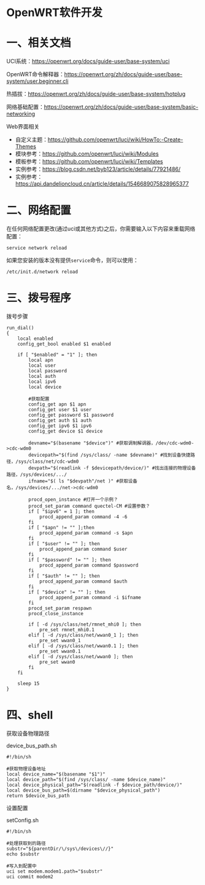 # OpenWRT软件开发

# 一、相关文档

UCI系统：https://openwrt.org/docs/guide-user/base-system/uci

OpenWRT命令解释器：https://openwrt.org/zh/docs/guide-user/base-system/user.beginner.cli

热插拔：https://openwrt.org/zh/docs/guide-user/base-system/hotplug

网络基础配置：https://openwrt.org/zh/docs/guide-user/base-system/basic-networking

Web界面相关

- 自定义主题：https://github.com/openwrt/luci/wiki/HowTo:-Create-Themes
- 模块参考：https://github.com/openwrt/luci/wiki/Modules
- 模板参考：https://github.com/openwrt/luci/wiki/Templates
- 实例参考：https://blog.csdn.net/byb123/article/details/77921486/
- 实例参考：https://api.dandelioncloud.cn/article/details/1546689075828965377

# 二、网络配置

在任何网络配置更改(通过uci或其他方式)之后，你需要输入以下内容来重载网络配置：

```shell
service network reload
```

如果您安装的版本没有提供`service`命令，则可以使用：

```shell
/etc/init.d/network reload
```

# 三、拨号程序

拨号步骤

```shell
run_dial()
{
	local enabled
	config_get_bool enabled $1 enabled

	if [ "$enabled" = "1" ]; then
		local apn
		local user
		local password
		local auth
		local ipv6
		local device

		#获取配置
		config_get apn $1 apn
		config_get user $1 user
		config_get password $1 password
		config_get auth $1 auth
		config_get ipv6 $1 ipv6
		config_get device $1 device

		devname="$(basename "$device")" #获取调制解调器，/dev/cdc-wdm0->cdc-wdm0
		devicepath="$(find /sys/class/ -name $devname)" #找到设备快捷路径，/sys/class/net/cdc-wdm0
		devpath="$(readlink -f $devicepath/device/)" #找出连接的物理设备路径，/sys/devices/.../
		ifname="$( ls "$devpath"/net )" #获取设备名，/sys/devices/.../net->cdc-wdm0

		procd_open_instance #打开一个示例？
		procd_set_param command quectel-CM #设置参数？
		if [ "$ipv6" = 1 ]; then
			procd_append_param command -4 -6
		fi
		if [ "$apn" != "" ];then
			procd_append_param command -s $apn
		fi
		if [ "$user" != "" ]; then
			procd_append_param command $user
		fi
		if [ "$password" != "" ]; then
			procd_append_param command $password
		fi
		if [ "$auth" != "" ]; then
			procd_append_param command $auth
		fi
		if [ "$device" != "" ]; then
			procd_append_param command -i $ifname
		fi
		procd_set_param respawn
		procd_close_instance

		if [ -d /sys/class/net/rmnet_mhi0 ]; then
			pre_set rmnet_mhi0.1
		elif [ -d /sys/class/net/wwan0_1 ]; then
			pre_set wwan0_1
		elif [ -d /sys/class/net/wwan0.1 ]; then
			pre_set wwan0.1
		elif [ -d /sys/class/net/wwan0 ]; then
			pre_set wwan0
		fi
	fi

	sleep 15
}
```

# 四、shell

获取设备物理路径

device_bus_path.sh

```shell
#!/bin/sh

#获取物理设备地址
local device_name="$(basename "$1")"
local device_path="$(find /sys/class/ -name $device_name)"
local device_physical_path="$(readlink -f $device_path/device/)"
local device_bus_path=$(dirname "$device_physical_path")
return $device_bus_path
```

设置配置

setConfig.sh

```shell
#!/bin/sh

#处理获取到的路径
substr="${parentDir/\/sys\/devices\//}"
echo $substr

#写入到配置中
uci set modem.modem1.path="$substr"
uci commit modem2
```

